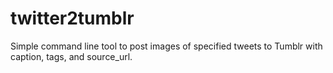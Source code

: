 # twitter2tumblr
Simple command line tool to post images of specified tweets to Tumblr with caption, tags, and source_url.
